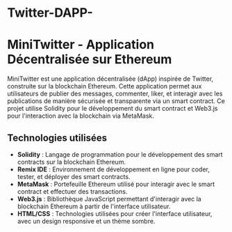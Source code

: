 # Twitter-DAPP-
# MiniTwitter - Application Décentralisée sur Ethereum

MiniTwitter est une application décentralisée (dApp) inspirée de Twitter, construite sur la blockchain Ethereum. Cette application permet aux utilisateurs de publier des messages, commenter, liker, et interagir avec les publications de manière sécurisée et transparente via un smart contract. Ce projet utilise Solidity pour le développement du smart contract et Web3.js pour l'interaction avec la blockchain via MetaMask.


## Technologies utilisées

- **Solidity** : Langage de programmation pour le développement des smart contracts sur la blockchain Ethereum.
- **Remix IDE** : Environnement de développement en ligne pour coder, tester, et déployer des smart contracts.
- **MetaMask** : Portefeuille Ethereum utilisé pour interagir avec le smart contract et effectuer des transactions.
- **Web3.js** : Bibliothèque JavaScript permettant d'interagir avec la blockchain Ethereum à partir de l'interface utilisateur.
- **HTML/CSS** : Technologies utilisées pour créer l'interface utilisateur, avec un design responsive et un thème sombre.




